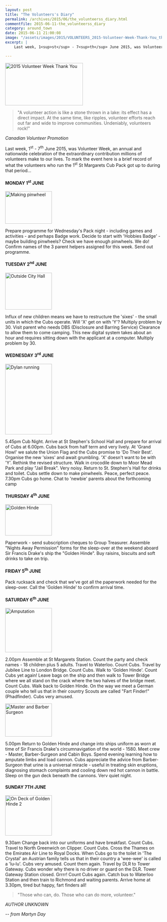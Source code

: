 ```yaml
---
layout: post
title: "The Volunteers's Diary"
permalink: /archives/2015/06/the_volunteerss_diary.html
commentfile: 2015-06-11-the_volunteerss_diary
category: around_town
date: 2015-06-11 21:00:08
image: "/assets/images/2015/VOLUNTEERS_2015-Volunteer-Week-Thank-You_thumb.jpg"
excerpt: |
    Last week, 1<sup>st</sup> - 7<sup>th</sup> June 2015, was Volunteer Week, an annual and nationwide celebration of the extraordinary contribution millions of volunteers make to our lives. To mark the event here is a brief record of what the volunteers who run the 1<sup>st</sup> St Margarets Cub Pack got up to during that period...

---
```


<a href="/assets/images/2015/VOLUNTEERS_2015-Volunteer-Week-Thank-You.jpg" title="See larger version of - 2015 Volunteer Week Thank You"><img src="/assets/images/2015/VOLUNTEERS_2015-Volunteer-Week-Thank-You_thumb.jpg" width="250" height="136" alt="2015 Volunteer Week Thank You" class="photo right" /></a>

> "A volunteer action is like a stone thrown in a lake: its effect has a direct impact. At the same time, like ripples, volunteer efforts reach out far and wide to improve communities. Undeniably, volunteers rock!"

<cite>Canadian Volunteer Promotion</cite>

Last week, 1<sup>st</sup> - 7<sup>th</sup> June 2015, was Volunteer Week, an annual and nationwide celebration of the extraordinary contribution millions of volunteers make to our lives. To mark the event here is a brief record of what the volunteers who run the 1<sup>st</sup> St Margarets Cub Pack got up to during that period...

#### MONDAY 1<sup>st</sup> JUNE

<a href="/assets/images/2015/VOLUNTEERS_Making_pinwheel.JPG" title="See larger version of - Making pinwheel"><img src="/assets/images/2015/VOLUNTEERS_Making_pinwheel_thumb.JPG" width="150" height="104" alt="Making pinwheel" class="photo right" /></a>

Prepare programme for Wednesday's Pack night - including games and activities - and perhaps Badge work. Decide to start with 'Hobbies Badge' - maybe building pinwheels? Check we have enough pinwheels. We do! Confirm names of the 3 parent helpers assigned for this week. Send out programme.

#### TUESDAY 2<sup>nd</sup> JUNE

<a href="/assets/images/2015/VOLUNTEERS_Outside_City_Hall.JPG" title="See larger version of - Outside City Hall"><img src="/assets/images/2015/VOLUNTEERS_Outside_City_Hall_thumb.JPG" width="150" height="118" alt="Outside City Hall" class="photo right" /></a>

Influx of new children means we have to restructure the 'sixes' - the small units in which the Cubs operate. Will 'X' get on with 'Y'? Multiply problem by 30. Visit parent who needs DBS (Disclosure and Barring Service) Clearance to allow them to come camping. This new digital system takes about an hour and requires sitting down with the applicant at a computer. Multiply problem by 30.

#### WEDNESDAY 3<sup>rd</sup> JUNE

<a href="/assets/images/2015/VOLUNTEERS_Dylan_running.jpg" title="See larger version of - Dylan running"><img src="/assets/images/2015/VOLUNTEERS_Dylan_running_thumb.jpg" width="150" height="226" alt="Dylan running" class="photo right" /></a>

5.45pm Cub Night. Arrive at St Stephen's School Hall and prepare for arrival of Cubs at 6.00pm. Cubs back from half term and very lively. At 'Grand Howl' we salute the Union Flag and the Cubs promise to 'Do Their Best'. Organise the new 'sixes' and await grumbling. 'X' doesn't want to be with 'Y'. Rethink the revised structure. Walk in crocodile down to Moor Mead Park and play "Jail Break". Very noisy. Return to St. Stephen's Hall for drinks and toilet. Cubs settle down to make pinwheels. Peace, perfect peace. 7.30pm Cubs go home. Chat to 'newbie' parents about the forthcoming camp

#### THURSDAY 4<sup>th</sup> JUNE

<a href="/assets/images/2015/VOLUNTEERS_Golden-Hinde.jpg" title="See larger version of - Golden Hinde"><img src="/assets/images/2015/VOLUNTEERS_Golden-Hinde_thumb.jpg" width="150" height="100" alt="Golden Hinde" class="photo right" /></a>

Paperwork - send subscription cheques to Group Treasurer. Assemble "Nights Away Permission" forms for the sleep-over at the weekend aboard Sir Francis Drake's ship the "Golden Hinde". Buy raisins, biscuits and soft drinks to take on trip.

#### FRIDAY 5<sup>th</sup> JUNE

Pack rucksack and check that we've got all the paperwork needed for the sleep-over. Call the 'Golden Hinde' to confirm arrival time.

#### SATURDAY 6<sup>th</sup> JUNE

<a href="/assets/images/2015/VOLUNTEERS_Amputation.JPG" title="See larger version of - Amputation"><img src="/assets/images/2015/VOLUNTEERS_Amputation_thumb.JPG" width="150" height="142" alt="Amputation" class="photo right" /></a>

2.00pm Assemble at St Margarets Station. Count the party and check names - 18 children plus 5 adults. Travel to Waterloo. Count Cubs. Travel by Jubilee Line to London Bridge. Count Cubs. Walk to 'Golden Hinde'. Count Cubs yet again! Leave bags on the ship and then walk to Tower Bridge where we all stand on the crack where the two halves of the bridge meet. Count Cubs. Walk back to Golden Hinde. On the way we meet a German couple who tell us that in their country Scouts are called "Fart Finder!" (Phadfinder). Cubs very amused.

<a href="/assets/images/2015/VOLUNTEERS_Master_and_Barber_Surgeon.JPG" title="See larger version of - Master and Barber Surgeon"><img src="/assets/images/2015/VOLUNTEERS_Master_and_Barber_Surgeon_thumb.JPG" width="150" height="106" alt="Master and Barber Surgeon" class="photo right" /></a>

5.00pm Return to Golden Hinde and change into ships uniform as worn at time of Sir Francis Drake's circumnavigation of the world - 1580. Meet crew - Master, Barber-Surgeon and Cabin Boys. Spend evening learning how to amputate limbs and load cannon. Cubs appreciate the advice from Barber-Surgeon that urine is a universal miracle - useful in treating skin eruptions, diagnosing stomach complaints and cooling down red hot cannon in battle. Sleep on the gun deck beneath the cannons. Verv quiet night.

#### SUNDAY 7TH JUNE

<a href="/assets/images/2015/VOLUNTEERS_On_Deck_of_Golden_Hinde_2.JPG" title="See larger version of - On Deck of Golden Hinde 2"><img src="/assets/images/2015/VOLUNTEERS_On_Deck_of_Golden_Hinde_2_thumb.JPG" width="150" height="129" alt="On Deck of Golden Hinde 2" class="photo right" /></a>

9.30am Change back into our uniforms and have breakfast. Count Cubs. Travel to North Greenwich on Clipper. Count Cubs. Cross the Thames on the Emirates Air Line to Royal Docks. When Cubs go to the toilet in 'The Crystal' an Austrian family tells us that in their country a 'wee-wee' is called a 'lu-lu'. Cubs very amused. Count them again. Travel by DLR to Tower Gateway. Cubs wonder why there is no driver or guard on the DLR. Tower Gateway Station closed. Grrrr! Count Cubs again. Catch bus to Waterloo Station and then train to Richmond and waiting parents. Arrive home at 3.30pm, tired but happy, fart finders all!

> "Those who can, do. Those who can do more, volunteer."

<cite>AUTHOR UNKNOWN</cite>

<cite>-- from Martyn Day</cite>
